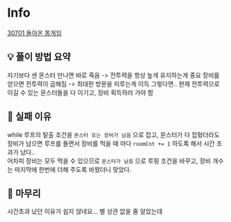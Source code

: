 # Info
[30701 돌아온 똥게임](https://www.acmicpc.net/problem/30701)

## 💡 풀이 방법 요약
자기보다 센 몬스터 만나면 바로 죽음 -> 전투력을 항상 높게 유지하는게 중요
장비를 얻으면 전투력이 곱해짐 -> 최대한 방문을 미루는게 이득
그렇다면.. 현재 전투력으로 이길 수 있는 몬스터들을 다 이기고, 장비 획득하러 가야 함

## 👀 실패 이유
while 루프의 탈출 조건을 `몬스터 또는 장비가 남음` 으로 잡고, 몬스터가 다 잡혔더라도 장비가 남으면 루프를 돌면서 장비를 먹을 때 마다 `roomCnt += 1` 하도록 해서 시간 초과가 났다..  
어차피 장비는 모두 먹을 수 있으므로 `몬스터가 남음` 으로 루핑 조건을 바꾸고, 장비 개수는 마지막에 한번에 더해 주도록 바꿨더니 맞았다.

## 🙂 마무리
시간초과 났던 이유가 쉽지 않네요... 별 상관 없을 줄 알았는데
